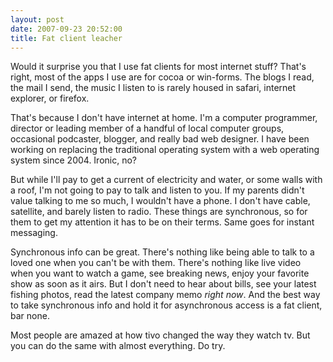 ```yaml
---
layout: post
date: 2007-09-23 20:52:00
title: Fat client leacher
---
```


Would it surprise you that I use fat clients for most internet stuff?
That's right, most of the apps I use are for cocoa or win-forms. The
blogs I read, the mail I send, the music I listen to is rarely housed in
safari, internet explorer, or firefox.

That's because I don't have internet at home. I'm a computer programmer,
director or leading member of a handful of local computer groups,
occasional podcaster, blogger, and really bad web designer. I have been
working on replacing the traditional operating system with a web
operating system since 2004. Ironic, no?

But while I'll pay to get a current of electricity and water, or some
walls with a roof, I'm not going to pay to talk and listen to you. If my
parents didn't value talking to me so much, I wouldn't have a phone. I
don't have cable, satellite, and barely listen to radio. These things
are synchronous, so for them to get my attention it has to be on their
terms. Same goes for instant messaging.

Synchronous info can be great. There's nothing like being able to talk
to a loved one when you can't be with them. There's nothing like live
video when you want to watch a game, see breaking news, enjoy your
favorite show as soon as it airs. But I don't need to hear about bills,
see your latest fishing photos, read the latest company memo *right
now*. And the best way to take synchronous info and hold it for
asynchronous access is a fat client, bar none.

Most people are amazed at how tivo changed the way they watch tv. But
you can do the same with almost everything. Do try.
